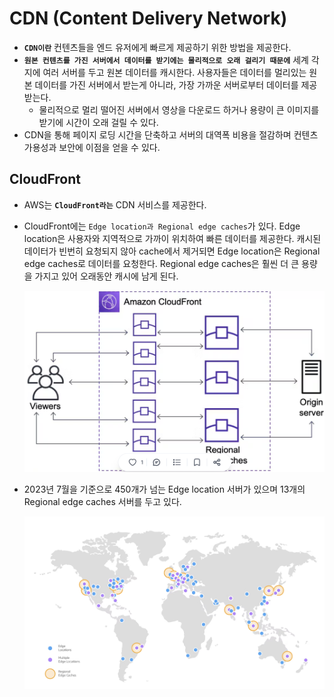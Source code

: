 # CDN (Content Delivery Network)

- **`CDN이란`** 컨텐츠들을 엔드 유저에게 빠르게 제공하기 위한 방법을 제공한다.
- **`원본 컨텐츠를 가진 서버에서 데이터를 받기에는 물리적으로 오래 걸리기 때문에`** 세계 각지에 여러 서버를 두고 원본 데이터를 캐시한다. 사용자들은 데이터를 멀리있는 원본 데이터를 가진 서버에서 받는게 아니라, 가장 가까운 서버로부터 데이터를 제공받는다.
  - 물리적으로 멀리 떨어진 서버에서 영상을 다운로드 하거나 용량이 큰 이미지를 받기에 시간이 오래 걸릴 수 있다.
- CDN을 통해 페이지 로딩 시간을 단축하고 서버의 대역폭 비용을 절감하며 컨텐츠 가용성과 보안에 이점을 얻을 수 있다.

## CloudFront

- AWS는 **`CloudFront라는`** CDN 서비스를 제공한다.
- CloudFront에는 `Edge location과 Regional edge caches`가 있다. Edge location은 사용자와 지역적으로 가까이 위치하여 빠른 데이터를 제공한다. 캐시된 데이터가 빈번히 요청되지 않아 cache에서 제거되면 Edge location은 Regional edge caches로 데이터를 요청한다. Regional edge caches은 훨씬 더 큰 용량을 가지고 있어 오래동안 캐시에 남게 된다.

  ![](../images/cloud/cdn-edge-location.png)

- 2023년 7월을 기준으로 450개가 넘는 Edge location 서버가 있으며 13개의 Regional edge caches 서버를 두고 있다.

  ![](../images/cloud/world-cloudfront.png)
